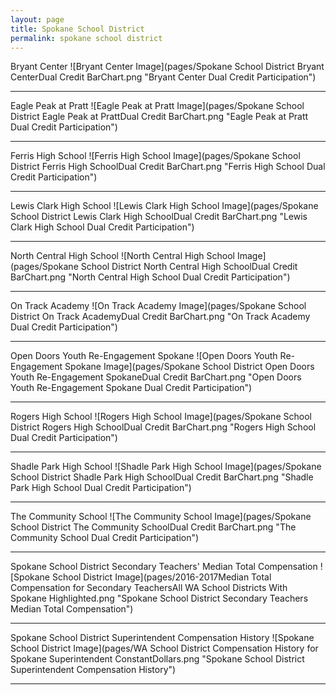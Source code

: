 ```yaml
---
layout: page
title: Spokane School District
permalink: spokane school district
---
```



Bryant Center
![Bryant Center Image](pages/Spokane School District Bryant CenterDual Credit BarChart.png "Bryant Center Dual Credit Participation")

___

Eagle Peak at Pratt
![Eagle Peak at Pratt Image](pages/Spokane School District Eagle Peak at PrattDual Credit BarChart.png "Eagle Peak at Pratt Dual Credit Participation")

___

Ferris High School
![Ferris High School Image](pages/Spokane School District Ferris High SchoolDual Credit BarChart.png "Ferris High School Dual Credit Participation")

___

Lewis   Clark High School
![Lewis   Clark High School Image](pages/Spokane School District Lewis   Clark High SchoolDual Credit BarChart.png "Lewis   Clark High School Dual Credit Participation")

___

North Central High School
![North Central High School Image](pages/Spokane School District North Central High SchoolDual Credit BarChart.png "North Central High School Dual Credit Participation")

___

On Track Academy
![On Track Academy Image](pages/Spokane School District On Track AcademyDual Credit BarChart.png "On Track Academy Dual Credit Participation")

___

Open Doors Youth Re-Engagement Spokane
![Open Doors Youth Re-Engagement Spokane Image](pages/Spokane School District Open Doors Youth Re-Engagement SpokaneDual Credit BarChart.png "Open Doors Youth Re-Engagement Spokane Dual Credit Participation")

___

Rogers High School
![Rogers High School Image](pages/Spokane School District Rogers High SchoolDual Credit BarChart.png "Rogers High School Dual Credit Participation")

___

Shadle Park High School
![Shadle Park High School Image](pages/Spokane School District Shadle Park High SchoolDual Credit BarChart.png "Shadle Park High School Dual Credit Participation")

___

The Community School
![The Community School Image](pages/Spokane School District The Community SchoolDual Credit BarChart.png "The Community School Dual Credit Participation")

___

Spokane School District Secondary Teachers' Median Total Compensation
![Spokane School District Image](pages/2016-2017Median Total Compensation for Secondary TeachersAll WA School Districts With Spokane Highlighted.png "Spokane School District Secondary Teachers Median Total Compensation")

___

Spokane School District Superintendent Compensation History
![Spokane School District Image](pages/WA School District Compensation History for Spokane Superintendent ConstantDollars.png "Spokane School District Superintendent Compensation History")

___

